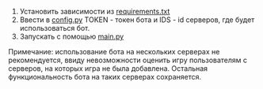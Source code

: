 1. Установить зависимости из [requirements.txt](requirements.txt)
2. Ввести в [config.py](config.py) TOKEN - токен бота и IDS - id серверов, где будет использоваться бот.
3. Запускать с помощью [main.py](main.py)

Примечание: использование бота на нескольких серверах не рекомендуется, ввиду невозможности оценить игру пользователям с
серверов, на которых игра не была добавлена. Остальная функциональность бота на таких серверах сохраняется.

